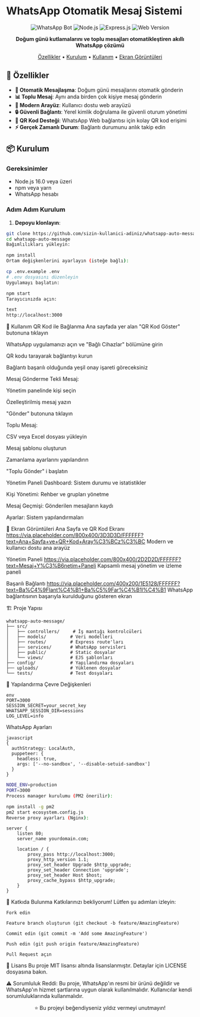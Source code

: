# WhatsApp Otomatik Mesaj Sistemi

<div align="center">

![WhatsApp Bot](https://img.shields.io/badge/WhatsApp-Bot-green?style=for-the-badge&logo=whatsapp)
![Node.js](https://img.shields.io/badge/Node.js-16%2B-green?style=for-the-badge&logo=node.js)
![Express.js](https://img.shields.io/badge/Express.js-Framework-lightgrey?style=for-the-badge&logo=express)
![Web Version](https://img.shields.io/badge/Web-Interface-blue?style=for-the-badge&logo=google-chrome)

**Doğum günü kutlamalarını ve toplu mesajları otomatikleştiren akıllı WhatsApp çözümü**

[Özellikler](#-özellikler) • [Kurulum](#-kurulum) • [Kullanım](#-kullanım) • [Ekran Görüntüleri](#-ekran-görüntüleri)

</div>

## 🚀 Özellikler

- **🤖 Otomatik Mesajlaşma**: Doğum günü mesajlarını otomatik gönderin
- **📊 Toplu Mesaj**: Aynı anda birden çok kişiye mesaj gönderin
- **🎨 Modern Arayüz**: Kullanıcı dostu web arayüzü
- **🔒 Güvenli Bağlantı**: Yerel kimlik doğrulama ile güvenli oturum yönetimi
- **📱 QR Kod Desteği**: WhatsApp Web bağlantısı için kolay QR kod erişimi
- **⚡ Gerçek Zamanlı Durum**: Bağlantı durumunu anlık takip edin

## 📦 Kurulum

### Gereksinimler
- Node.js 16.0 veya üzeri
- npm veya yarn
- WhatsApp hesabı

### Adım Adım Kurulum

1. **Depoyu klonlayın**:
```bash
git clone https://github.com/sizin-kullanici-adiniz/whatsapp-auto-message.git
cd whatsapp-auto-message
Bağımlılıkları yükleyin:
```

```bash
npm install
Ortam değişkenlerini ayarlayın (isteğe bağlı):
```
```bash
cp .env.example .env
# .env dosyasını düzenleyin
Uygulamayı başlatın:
```
```bash
npm start
Tarayıcınızda açın:

text
http://localhost:3000
```

🎯 Kullanım
QR Kod ile Bağlanma
Ana sayfada yer alan "QR Kod Göster" butonuna tıklayın

WhatsApp uygulamanızı açın ve "Bağlı Cihazlar" bölümüne girin

QR kodu tarayarak bağlantıyı kurun

Bağlantı başarılı olduğunda yeşil onay işareti göreceksiniz

Mesaj Gönderme
Tekli Mesaj:

Yönetim panelinde kişi seçin

Özelleştirilmiş mesaj yazın

"Gönder" butonuna tıklayın

Toplu Mesaj:

CSV veya Excel dosyası yükleyin

Mesaj şablonu oluşturun

Zamanlama ayarlarını yapılandırın

"Toplu Gönder" i başlatın

Yönetim Paneli
Dashboard: Sistem durumu ve istatistikler

Kişi Yönetimi: Rehber ve grupları yönetme

Mesaj Geçmişi: Gönderilen mesajların kaydı

Ayarlar: Sistem yapılandırmaları

📸 Ekran Görüntüleri
Ana Sayfa ve QR Kod Ekranı
https://via.placeholder.com/800x400/3D3D3D/FFFFFF?text=Ana+Sayfa+ve+QR+Kod+Aray%C3%BCz%C3%BC
Modern ve kullanıcı dostu ana arayüz

Yönetim Paneli
https://via.placeholder.com/800x400/2D2D2D/FFFFFF?text=Mesaj+Y%C3%B6netim+Paneli
Kapsamlı mesaj yönetim ve izleme paneli

Başarılı Bağlantı
https://via.placeholder.com/400x200/1E5128/FFFFFF?text=Ba%C4%9Flant%C4%B1+Ba%C5%9Far%C4%B1l%C4%B1
WhatsApp bağlantısının başarıyla kurulduğunu gösteren ekran

🏗️ Proje Yapısı
```
whatsapp-auto-message/
├── src/
│   ├── controllers/     # İş mantığı kontrolcüleri
│   ├── models/         # Veri modelleri
│   ├── routes/         # Express route'ları
│   ├── services/       # WhatsApp servisleri
│   ├── public/         # Static dosyalar
│   └── views/          # EJS şablonları
├── config/             # Yapılandırma dosyaları
├── uploads/            # Yüklenen dosyalar
└── tests/              # Test dosyaları
```

🔧 Yapılandırma
Çevre Değişkenleri
```
env
PORT=3000
SESSION_SECRET=your_secret_key
WHATSAPP_SESSION_DIR=sessions
LOG_LEVEL=info
```

WhatsApp Ayarları
```
javascript
{
  authStrategy: LocalAuth,
  puppeteer: { 
    headless: true,
    args: ['--no-sandbox', '--disable-setuid-sandbox']
  }
}
```

```bash
NODE_ENV=production
PORT=3000
Process manager kurulumu (PM2 önerilir):
```
```bash
npm install -g pm2
pm2 start ecosystem.config.js
Reverse proxy ayarları (Nginx):
```
```nginx
server {
    listen 80;
    server_name yourdomain.com;
    
    location / {
        proxy_pass http://localhost:3000;
        proxy_http_version 1.1;
        proxy_set_header Upgrade $http_upgrade;
        proxy_set_header Connection 'upgrade';
        proxy_set_header Host $host;
        proxy_cache_bypass $http_upgrade;
    }
}
```
🤝 Katkıda Bulunma
Katkılarınızı bekliyorum! Lütfen şu adımları izleyin:
```
Fork edin

Feature branch oluşturun (git checkout -b feature/AmazingFeature)

Commit edin (git commit -m 'Add some AmazingFeature')

Push edin (git push origin feature/AmazingFeature)

Pull Request açın
```
📄 Lisans
Bu proje MIT lisansı altında lisanslanmıştır. Detaylar için LICENSE dosyasına bakın.

⚠️ Sorumluluk Reddi: 
Bu proje, WhatsApp'ın resmi bir ürünü değildir ve WhatsApp'ın hizmet şartlarına uygun olarak kullanılmalıdır. Kullanıcılar kendi sorumluluklarında kullanmalıdır.

<div align="center">
⭐ Bu projeyi beğendiyseniz yıldız vermeyi unutmayın!

</div> 
